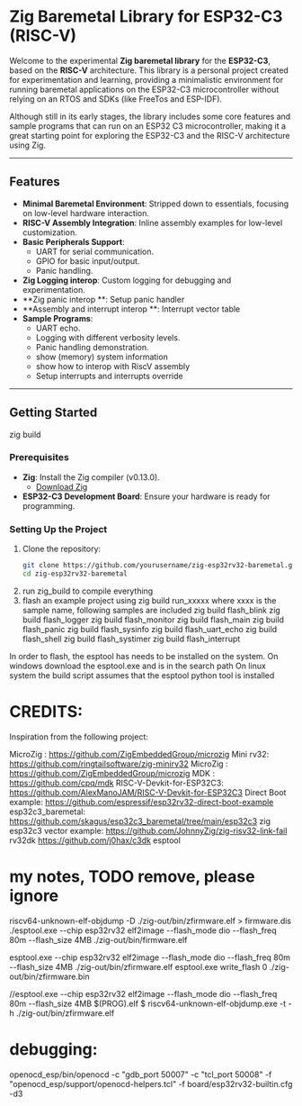 # Zig Baremetal Library for ESP32-C3 (RISC-V)

Welcome to the experimental **Zig baremetal library** for the **ESP32-C3**, based on the **RISC-V** architecture. This library is a personal project created for experimentation and learning, providing a minimalistic environment for running baremetal applications on the ESP32-C3 microcontroller without relying on an RTOS and SDKs (like FreeTos and ESP-IDF). 

Although still in its early stages, the library includes some core features and sample programs that can run on an ESP32 C3 microcontroller, 
making it a great starting point for exploring the ESP32-C3 and the RISC-V architecture using Zig.

---

## Features

- **Minimal Baremetal Environment**: Stripped down to essentials, focusing on low-level hardware interaction.
- **RISC-V Assembly Integration**: Inline assembly examples for low-level customization.
- **Basic Peripherals Support**:
  - UART for serial communication.
  - GPIO for basic input/output.
  - Panic handling.
- **Zig Logging interop**: Custom logging for debugging and experimentation.
- **Zig panic interop **: Setup panic handler
- **Assembly and interrupt interop **: Interrupt vector table
- **Sample Programs**:
  - UART echo.
  - Logging with different verbosity levels.
  - Panic handling demonstration.
  - show (memory) system information
  - show how to interop with RiscV assembly
  - Setup interrupts and interrupts override

---

## Getting Started
zig build


### Prerequisites

- **Zig**: Install the Zig compiler (v0.13.0).
  - [Download Zig](https://ziglang.org/download/)
- **ESP32-C3 Development Board**: Ensure your hardware is ready for programming.

### Setting Up the Project

1. Clone the repository:
   ```bash
   git clone https://github.com/yourusername/zig-esp32rv32-baremetal.git
   cd zig-esp32rv32-baremetal

2. run zig_build to compile everything
3. flash an example project using zig build run_xxxxx where xxxx is the sample name, following samples are included
    zig build flash_blink
    zig build flash_logger
    zig build flash_monitor
    zig build flash_main
    zig build flash_panic
    zig build flash_sysinfo
    zig build flash_uart_echo
    zig build flash_shell
    zig build flash_systimer
    zig build flash_interrupt



In order to flash, the esptool has needs to be installed on the system.
On windows download the esptool.exe and is in the search path
On linux system the build script assumes that the esptool python tool is installed

# CREDITS:
Inspiration from the following project:

MicroZig : https://github.com/ZigEmbeddedGroup/microzig
Mini rv32: https://github.com/ringtailsoftware/zig-minirv32
MicroZig : https://github.com/ZigEmbeddedGroup/microzig
MDK : https://github.com/cpq/mdk
RISC-V-Devkit-for-ESP32C3: https://github.com/AlexManoJAM/RISC-V-Devkit-for-ESP32C3
Direct Boot example: https://github.com/espressif/esp32rv32-direct-boot-example
esp32c3_baremetal: https://github.com/skagus/esp32c3_baremetal/tree/main/esp32c3
zig esp32c3 vector example: https://github.com/JohnnyZig/zig-risv32-link-fail
rv32dk https://github.com/j0hax/c3dk 
esptool


# my notes, TODO remove, please ignore
riscv64-unknown-elf-objdump  -D ./zig-out/bin/zfirmware.elf > firmware.dis
./esptool.exe --chip esp32rv32 elf2image --flash_mode dio --flash_freq 80m --flash_size 4MB ./zig-out/bin/firmware.elf


esptool.exe --chip esp32rv32 elf2image --flash_mode dio --flash_freq 80m --flash_size 4MB ./zig-out/bin/zfirmware.elf 
esptool.exe  write_flash 0 ./zig-out/bin/zfirmware.bin

//esptool.exe --chip esp32rv32 elf2image --flash_mode dio --flash_freq 80m --flash_size 4MB $(PROG).elf
$ riscv64-unknown-elf-objdump.exe  -t -h ./zig-out/bin/zfirmware.elf 


# debugging:

openocd_esp/bin/openocd -c "gdb_port 50007" -c "tcl_port 50008" -f "openocd_esp/support/openocd-helpers.tcl" -f board/esp32rv32-builtin.cfg -d3
 
